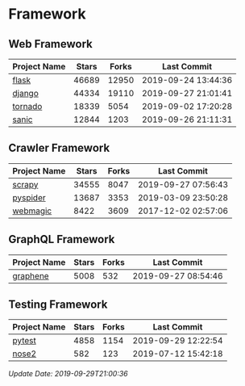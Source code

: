 # Framework

## Web Framework

| Project Name | Stars | Forks | Last Commit |
| ------------ | ----- | ----- | ----------- |
| [flask](https://github.com/pallets/flask) | 46689 | 12950 | 2019-09-24 13:44:36 |
| [django](https://github.com/django/django) | 44334 | 19110 | 2019-09-27 21:01:41 |
| [tornado](https://github.com/tornadoweb/tornado) | 18339 | 5054 | 2019-09-02 17:20:28 |
| [sanic](https://github.com/huge-success/sanic) | 12844 | 1203 | 2019-09-26 21:11:31 |

## Crawler Framework

| Project Name | Stars | Forks | Last Commit |
| ------------ | ----- | ----- | ----------- |
| [scrapy](https://github.com/scrapy/scrapy) | 34555 | 8047 | 2019-09-27 07:56:43 |
| [pyspider](https://github.com/binux/pyspider) | 13687 | 3353 | 2019-03-09 23:50:28 |
| [webmagic](https://github.com/code4craft/webmagic) | 8422 | 3609 | 2017-12-02 02:57:06 |

## GraphQL Framework

| Project Name | Stars | Forks | Last Commit |
| ------------ | ----- | ----- | ----------- |
| [graphene](https://github.com/graphql-python/graphene) | 5008 | 532 | 2019-09-27 08:54:46 |

## Testing Framework

| Project Name | Stars | Forks | Last Commit |
| ------------ | ----- | ----- | ----------- |
| [pytest](https://github.com/pytest-dev/pytest) | 4858 | 1154 | 2019-09-29 12:22:54 |
| [nose2](https://github.com/nose-devs/nose2) | 582 | 123 | 2019-07-12 15:42:18 |

*Update Date: 2019-09-29T21:00:36*